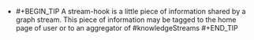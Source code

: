 - #+BEGIN_TIP
  A stream-hook is a little piece of information shared by a graph stream. This piece of information may be tagged to the home page of user or to an aggregator of #knowledgeStreams
  #+END_TIP
